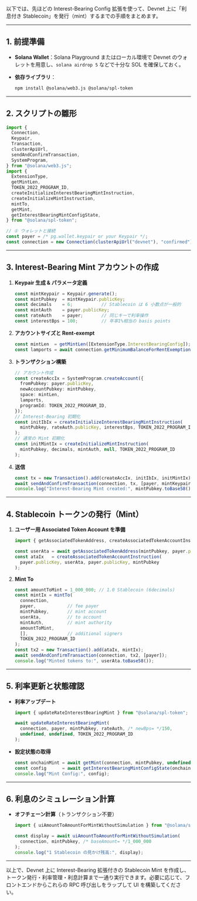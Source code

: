 以下では、先ほどの Interest-Bearing Config 拡張を使って、Devnet 上に「利息付き Stablecoin」を発行（mint）するまでの手順をまとめます。

---

## 1. 前提準備

* **Solana Wallet**：Solana Playground またはローカル環境で Devnet のウォレットを用意し、`solana airdrop 5` などで十分な SOL を確保しておく。
* **依存ライブラリ**：

  ```bash
  npm install @solana/web3.js @solana/spl-token
  ```

---

## 2. スクリプトの雛形

```ts
import {
  Connection,
  Keypair,
  Transaction,
  clusterApiUrl,
  sendAndConfirmTransaction,
  SystemProgram,
} from "@solana/web3.js";
import {
  ExtensionType,
  getMintLen,
  TOKEN_2022_PROGRAM_ID,
  createInitializeInterestBearingMintInstruction,
  createInitializeMintInstruction,
  mintTo,
  getMint,
  getInterestBearingMintConfigState,
} from "@solana/spl-token";

// ① ウォレットと接続
const payer = /* pg.wallet.keypair or your Keypair */;
const connection = new Connection(clusterApiUrl("devnet"), "confirmed");
```

---

## 3. Interest-Bearing Mint アカウントの作成

1. **Keypair 生成 & パラメータ定義**

   ```ts
   const mintKeypair = Keypair.generate();
   const mintPubkey  = mintKeypair.publicKey;
   const decimals    = 6;           // Stablecoin は 6 小数点が一般的
   const mintAuth    = payer.publicKey;
   const rateAuth    = payer;       // 同じキーで利率操作
   const interestBps = 100;         // 年率1%相当の basis points
   ```
2. **アカウントサイズと Rent-exempt**

   ```ts
   const mintLen  = getMintLen([ExtensionType.InterestBearingConfig]);
   const lamports = await connection.getMinimumBalanceForRentExemption(mintLen);
   ```
3. **トランザクション構築**

   ```ts
   // アカウント作成
   const createAccIx = SystemProgram.createAccount({
     fromPubkey: payer.publicKey,
     newAccountPubkey: mintPubkey,
     space: mintLen,
     lamports,
     programId: TOKEN_2022_PROGRAM_ID,
   });
   // Interest-Bearing 初期化
   const initIbIx = createInitializeInterestBearingMintInstruction(
     mintPubkey, rateAuth.publicKey, interestBps, TOKEN_2022_PROGRAM_ID
   );
   // 通常の Mint 初期化
   const initMintIx = createInitializeMintInstruction(
     mintPubkey, decimals, mintAuth, null, TOKEN_2022_PROGRAM_ID
   );
   ```
4. **送信**

   ```ts
   const tx = new Transaction().add(createAccIx, initIbIx, initMintIx);
   await sendAndConfirmTransaction(connection, tx, [payer, mintKeypair]);
   console.log("Interest-Bearing Mint created:", mintPubkey.toBase58());
   ```

---

## 4. Stablecoin トークンの発行（Mint）

1. **ユーザー用 Associated Token Account を準備**

   ```ts
   import { getAssociatedTokenAddress, createAssociatedTokenAccountInstruction } from "@solana/spl-token";

   const userAta = await getAssociatedTokenAddress(mintPubkey, payer.publicKey);
   const ataIx   = createAssociatedTokenAccountInstruction(
     payer.publicKey, userAta, payer.publicKey, mintPubkey
   );
   ```
2. **Mint To**

   ```ts
   const amountToMint = 1_000_000; // 1.0 Stablecoin (6decimals)
   const mintIx = mintTo(
     connection,
     payer,            // fee payer
     mintPubkey,       // mint account
     userAta,          // to account
     mintAuth,         // mint authority
     amountToMint,
     [],               // additional signers
     TOKEN_2022_PROGRAM_ID
   );
   const tx2 = new Transaction().add(ataIx, mintIx);
   await sendAndConfirmTransaction(connection, tx2, [payer]);
   console.log("Minted tokens to:", userAta.toBase58());
   ```

---

## 5. 利率更新と状態確認

* **利率アップデート**

  ```ts
  import { updateRateInterestBearingMint } from "@solana/spl-token";

  await updateRateInterestBearingMint(
    connection, payer, mintPubkey, rateAuth, /* newBps= */150,
    undefined, undefined, TOKEN_2022_PROGRAM_ID
  );
  ```
* **設定状態の取得**

  ```ts
  const onchainMint = await getMint(connection, mintPubkey, undefined, TOKEN_2022_PROGRAM_ID);
  const config      = await getInterestBearingMintConfigState(onchainMint);
  console.log("Mint Config:", config);
  ```

---

## 6. 利息のシミュレーション計算

* **オフチェーン計算**（トランザクション不要）

  ```ts
  import { uiAmountToAmountForMintWithoutSimulation } from "@solana/spl-token";

  const display = await uiAmountToAmountForMintWithoutSimulation(
    connection, mintPubkey, /* baseAmount= */1_000_000
  );
  console.log("1 Stablecoin の見かけ残高:", display);
  ```

---

以上で、Devnet 上に Interest-Bearing 拡張付きの Stablecoin Mint を作成し、トークン発行・利率管理・利息計算まで一通り実行できます。必要に応じて、フロントエンドからこれらの RPC 呼び出しをラップして UI を構築してください。

